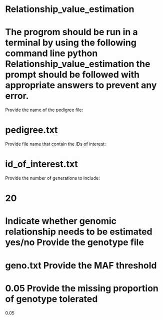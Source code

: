 # Relationship_value_estimation
The progrom should be run in a terminal by using the following command line
python Relationship_value_estimation
the prompt should be followed with appropriate answers to prevent any error.
====================================================================================
Provide the name of the pedigree file:

pedigree.txt
====================================================================================
Provide file name that contain the IDs of interest:

id_of_interest.txt
====================================================================================
Provide the number of generations to include:

20
====================================================================================
Indicate whether genomic relationship needs to be estimated
yes/no
Provide the genotype file
====================================================================================
geno.txt
Provide the MAF threshold
====================================================================================
0.05
Provide the missing proportion of genotype tolerated
====================================================================================
0.05
